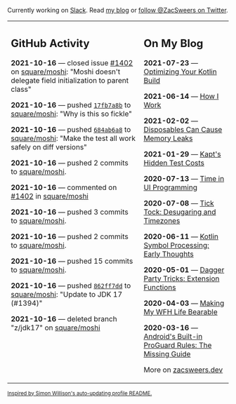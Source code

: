 Currently working on [Slack](https://slack.com/). Read [my blog](https://zacsweers.dev/) or [follow @ZacSweers on Twitter](https://twitter.com/ZacSweers).

<table><tr><td valign="top" width="60%">

## GitHub Activity
<!-- githubActivity starts -->
**2021-10-16** — closed issue [#1402](https://api.github.com/repos/square/moshi/issues/1402) on [square/moshi](https://api.github.com/repos/square/moshi): "Moshi doesn't delegate field initialization to parent class"

**2021-10-16** — pushed [`17fb7a8b`](https://github.com/square/moshi/commit/17fb7a8ba2f584d137c7dc5b6fa51feb9d8cdb1c) to [square/moshi](https://api.github.com/repos/square/moshi): "Why is this so fickle"

**2021-10-16** — pushed [`684ab6a8`](https://github.com/square/moshi/commit/684ab6a8a7e7443d0cd9990ea72021343113fa17) to [square/moshi](https://api.github.com/repos/square/moshi): "Make the test all work safely on diff versions"

**2021-10-16** — pushed 2 commits to [square/moshi](https://api.github.com/repos/square/moshi).

**2021-10-16** — commented on [#1402](https://github.com/square/moshi/issues/1402#issuecomment-944920492) in [square/moshi](https://api.github.com/repos/square/moshi)

**2021-10-16** — pushed 3 commits to [square/moshi](https://api.github.com/repos/square/moshi).

**2021-10-16** — pushed 2 commits to [square/moshi](https://api.github.com/repos/square/moshi).

**2021-10-16** — pushed 15 commits to [square/moshi](https://api.github.com/repos/square/moshi).

**2021-10-16** — pushed [`862ff7dd`](https://github.com/square/moshi/commit/862ff7ddcd3ff5805e6bd15966113b851d251886) to [square/moshi](https://api.github.com/repos/square/moshi): "Update to JDK 17 (#1394)"

**2021-10-16** — deleted branch "z/jdk17" on [square/moshi](https://api.github.com/repos/square/moshi)
<!-- githubActivity ends -->
</td><td valign="top" width="40%">

## On My Blog
<!-- blog starts -->
**2021-07-23** — [Optimizing Your Kotlin Build](https://www.zacsweers.dev/optimizing-your-kotlin-build/)

**2021-06-14** — [How I Work](https://www.zacsweers.dev/how-i-work/)

**2021-02-02** — [Disposables Can Cause Memory Leaks](https://www.zacsweers.dev/disposables-can-cause-memory-leaks/)

**2021-01-29** — [Kapt's Hidden Test Costs](https://www.zacsweers.dev/kapts-hidden-test-costs/)

**2020-07-13** — [Time in UI Programming](https://www.zacsweers.dev/time-in-ui/)

**2020-07-08** — [Tick Tock: Desugaring and Timezones](https://www.zacsweers.dev/ticktock-desugaring-timezones/)

**2020-06-11** — [Kotlin Symbol Processing: Early Thoughts](https://www.zacsweers.dev/kotlin-symbol-processor-early-thoughts/)

**2020-05-01** — [Dagger Party Tricks: Extension Functions](https://www.zacsweers.dev/dagger-party-tricks-extension-functions/)

**2020-04-03** — [Making My WFH Life Bearable](https://www.zacsweers.dev/making-wfh-life-bearable/)

**2020-03-16** — [Android's Built-in ProGuard Rules: The Missing Guide](https://www.zacsweers.dev/android-proguard-rules/)
<!-- blog ends -->
More on [zacsweers.dev](https://zacsweers.dev/)
</td></tr></table>

<sub><a href="https://simonwillison.net/2020/Jul/10/self-updating-profile-readme/">Inspired by Simon Willison's auto-updating profile README.</a></sub>
